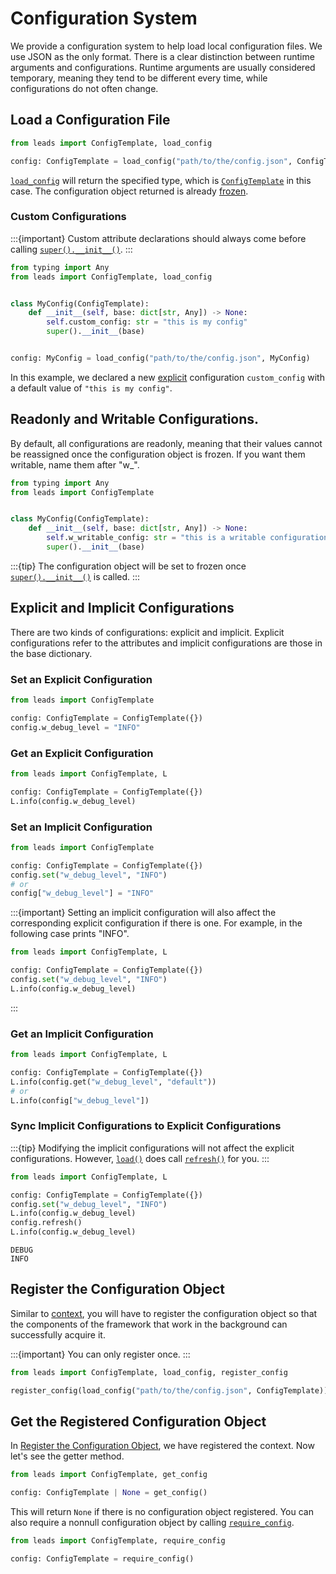 # Configuration System

We provide a configuration system to help load local configuration files. We use JSON as the only format. There is a
clear distinction between runtime arguments and configurations. Runtime arguments are usually considered temporary,
meaning they tend to be different every time, while configurations do not often change.

## Load a Configuration File

```python
from leads import ConfigTemplate, load_config

config: ConfigTemplate = load_config("path/to/the/config.json", ConfigTemplate)
```

[`load_config`](#leads.config.registry.load_config) will return the specified type, which is
[`ConfigTemplate`](#leads.config.template.ConfigTemplate) in this case. The configuration object returned is already
[frozen](#readonly-and-writable-configurations).

### Custom Configurations

:::{important}
Custom attribute declarations should always come before calling
[`super().__init__()`](#leads.config.template.ConfigTemplate).
:::

```python
from typing import Any
from leads import ConfigTemplate, load_config


class MyConfig(ConfigTemplate):
    def __init__(self, base: dict[str, Any]) -> None:
        self.custom_config: str = "this is my config"
        super().__init__(base)


config: MyConfig = load_config("path/to/the/config.json", MyConfig)
```

In this example, we declared a new [explicit](#explicit-and-implicit-configurations) configuration `custom_config` with
a default value of `"this is my config"`.

## Readonly and Writable Configurations.

By default, all configurations are readonly, meaning that their values cannot be reassigned once the configuration
object is frozen. If you want them writable, name them after "w_".

```python
from typing import Any
from leads import ConfigTemplate


class MyConfig(ConfigTemplate):
    def __init__(self, base: dict[str, Any]) -> None:
        self.w_writable_config: str = "this is a writable configuration"
        super().__init__(base)
```

:::{tip}
The configuration object will be set to frozen once [`super().__init__()`](#leads.config.template.ConfigTemplate) is
called.
:::

## Explicit and Implicit Configurations

There are two kinds of configurations: explicit and implicit. Explicit configurations refer to the attributes and
implicit configurations are those in the base dictionary.

### Set an Explicit Configuration

```python
from leads import ConfigTemplate

config: ConfigTemplate = ConfigTemplate({})
config.w_debug_level = "INFO"
```

### Get an Explicit Configuration

```python
from leads import ConfigTemplate, L

config: ConfigTemplate = ConfigTemplate({})
L.info(config.w_debug_level)
```

### Set an Implicit Configuration

```python
from leads import ConfigTemplate

config: ConfigTemplate = ConfigTemplate({})
config.set("w_debug_level", "INFO")
# or
config["w_debug_level"] = "INFO"
```

:::{important}
Setting an implicit configuration will also affect the corresponding explicit configuration if there is one. For
example, in the following case prints "INFO".

```python
from leads import ConfigTemplate, L

config: ConfigTemplate = ConfigTemplate({})
config.set("w_debug_level", "INFO")
L.info(config.w_debug_level)
```

:::

### Get an Implicit Configuration

```python
from leads import ConfigTemplate, L

config: ConfigTemplate = ConfigTemplate({})
L.info(config.get("w_debug_level", "default"))
# or
L.info(config["w_debug_level"])
```

### Sync Implicit Configurations to Explicit Configurations

:::{tip}
Modifying the implicit configurations will not affect the explicit configurations. However,
[`load()`](#leads.config.template.ConfigTemplate.load) does call
[`refresh()`](#leads.config.template.ConfigTemplate.refresh) for you.
:::

```python
from leads import ConfigTemplate, L

config: ConfigTemplate = ConfigTemplate({})
config.set("w_debug_level", "INFO")
L.info(config.w_debug_level)
config.refresh()
L.info(config.w_debug_level)
```

```shell
DEBUG
INFO
```

## Register the Configuration Object

Similar to [context](register_the_context), you will have to register the configuration object so that the components
of the framework that work in the background can successfully acquire it.

:::{important}
You can only register once.
:::

```python
from leads import ConfigTemplate, load_config, register_config

register_config(load_config("path/to/the/config.json", ConfigTemplate))
```

## Get the Registered Configuration Object

In [Register the Configuration Object](#register-the-configuration-object), we have registered the context. Now let's
see the getter method.

```python
from leads import ConfigTemplate, get_config

config: ConfigTemplate | None = get_config()
```

This will return `None` if there is no configuration object registered. You can also require a nonnull configuration
object by calling [`require_config`](#leads.config.registry.require_config).

```python
from leads import ConfigTemplate, require_config

config: ConfigTemplate = require_config()
```